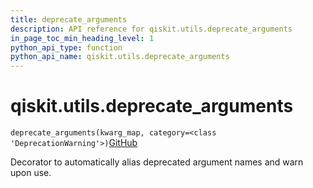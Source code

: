 ```yaml
---
title: deprecate_arguments
description: API reference for qiskit.utils.deprecate_arguments
in_page_toc_min_heading_level: 1
python_api_type: function
python_api_name: qiskit.utils.deprecate_arguments
---
```


# qiskit.utils.deprecate\_arguments

<span id="qiskit.utils.deprecate_arguments" />

`deprecate_arguments(kwarg_map, category=<class 'DeprecationWarning'>)`[GitHub](https://github.com/qiskit/qiskit/tree/stable/0.39/qiskit/utils/deprecation.py "view source code")

Decorator to automatically alias deprecated argument names and warn upon use.

